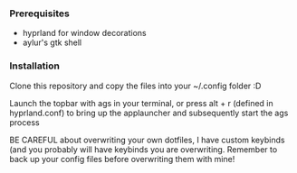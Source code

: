 ### Prerequisites

- hyprland for window decorations
- aylur's gtk shell

### Installation

Clone this repository and copy the files into your ~/.config folder :D

Launch the topbar with ags in your terminal, or press alt + r (defined in hyprland.conf) to bring up the applauncher and subsequently start the ags process

BE CAREFUL about overwriting your own dotfiles, I have custom keybinds (and you probably will have keybinds you are overwriting. Remember to back up your config files before overwriting them with mine!
